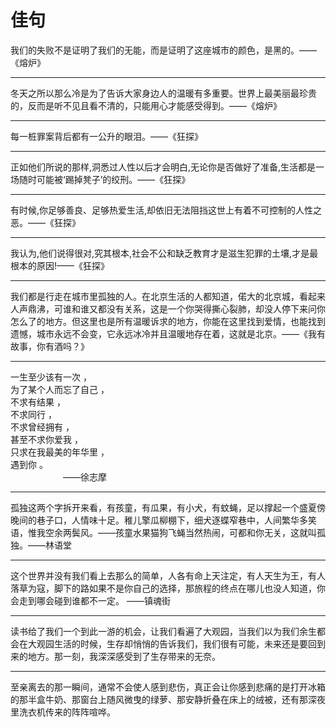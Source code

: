 # 佳句

我们的失败不是证明了我们的无能，而是证明了这座城市的颜色，是黑的。——《熔炉》

----------

冬天之所以那么冷是为了告诉大家身边人的温暖有多重要。世界上最美丽最珍贵的，反而是听不见且看不清的，只能用心才能感受得到。——《熔炉》

----------

每一桩罪案背后都有一公升的眼泪。——《狂探》

----------

正如他们所说的那样,洞悉过人性以后才会明白,无论你是否做好了准备,生活都是一场随时可能被‘踢掉凳子’的绞刑。——《狂探》

----------

有时候,你足够善良、足够热爱生活,却依旧无法阻挡这世上有着不可控制的人性之恶。——《狂探》

----------

我认为,他们说得很对,究其根本,社会不公和缺乏教育才是滋生犯罪的土壤,才是最根本的原因!——《狂探》

----------

我们都是行走在城市里孤独的人。在北京生活的人都知道，偌大的北京城，看起来人声鼎沸，可谁和谁又都没有关系，这是一个你哭得撕心裂肺，却没人停下来问你怎么了的地方。但这里也是所有温暖诉求的地方，你能在这里找到爱情，也能找到遗憾，城市永远不会变，它永远冰冷并且温暖地存在着，这就是北京。——《我有故事，你有酒吗？》

----------

一生至少该有一次 ，<br>
为了某个人而忘了自己 ，<br>
不求有结果 ，<br>
不求同行 ，<br>
不求曾经拥有 ，<br>
甚至不求你爱我 ，<br>
只求在我最美的年华里 ，<br>
遇到你 。<br>
&emsp;&emsp;&emsp;&emsp;&emsp;&emsp;——徐志摩

----------

孤独这两个字拆开来看，有孩童，有瓜果，有小犬，有蚊蝇，足以撑起一个盛夏傍晚间的巷子口，人情味十足。稚儿擎瓜柳棚下，细犬逐蝶窄巷中，人间繁华多笑语，惟我空余两鬓风。——孩童水果猫狗飞蝇当然热闹，可都和你无关，这就叫孤独。——林语堂

----------

这个世界并没有我们看上去那么的简单，人各有命上天注定，有人天生为王，有人落草为寇，脚下的路如果不是你自己的选择，那旅程的终点在哪儿也没人知道，你会走到哪会碰到谁都不一定。 ——镇魂街

----------

读书给了我们一个到此一游的机会，让我们看遍了大观园，当我们以为我们余生都会在大观园生活的时候，生存却悄悄的告诉我们，我们很有可能，未来还是要回到来的地方。那一刻，我深深感受到了生存带来的无奈。

----------

至亲离去的那一瞬间，通常不会使人感到悲伤，真正会让你感到悲痛的是打开冰箱的那半盒牛奶、那窗台上随风微曳的绿萝、那安静折叠在床上的绒被，还有那深夜里洗衣机传来的阵阵喧哗。                                                

                  
                                              